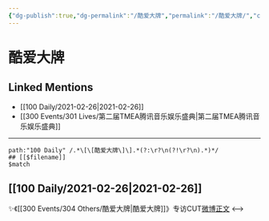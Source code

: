```yaml
---
{"dg-publish":true,"dg-permalink":"/酷爱大牌","permalink":"/酷爱大牌/","created":"2023-04-09T14:39:51.000+08:00","updated":"2023-04-10T17:17:45.000+08:00"}
---
```


# 酷爱大牌

## Linked Mentions
- [[100 Daily/2021-02-26\|2021-02-26]]
- [[300 Events/301 Lives/第二届TMEA腾讯音乐娱乐盛典\|第二届TMEA腾讯音乐娱乐盛典]]


---

```expander
path:"100 Daily" /.*\[\[酷爱大牌\]\].*(?:\r?\n(?!\r?\n).*)*/
## [[$filename]]
$match
```
## [[100 Daily/2021-02-26\|2021-02-26]]
✨《[[300 Events/304 Others/酷爱大牌\|酷爱大牌]]》专访CUT[微博正文](https://m.weibo.cn/6466290670/4608840131154917)
<-->